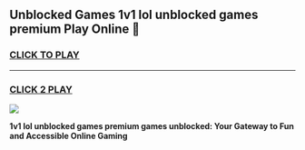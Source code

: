 
## Unblocked Games 1v1 lol unblocked games premium Play Online 👋
<h3>
<a href="https://news.freeplayer.one?title=1v1_lol_unblocked_games_premium&ref=17F">CLICK TO PLAY</a></h3>
<hr>

<h3>
<a href="https://news.freeplayer.one?title=1v1_lol_unblocked_games_premium&ref=17F">CLICK 2 PLAY</a>
  
</h3>

<a href="https://news.freeplayer.one?title=1v1_lol_unblocked_games_premium&ref=17F/"><img src="https://clearcache.store/games.png"></a>


**1v1 lol unblocked games premium games unblocked: Your Gateway to Fun and Accessible Online Gaming**
